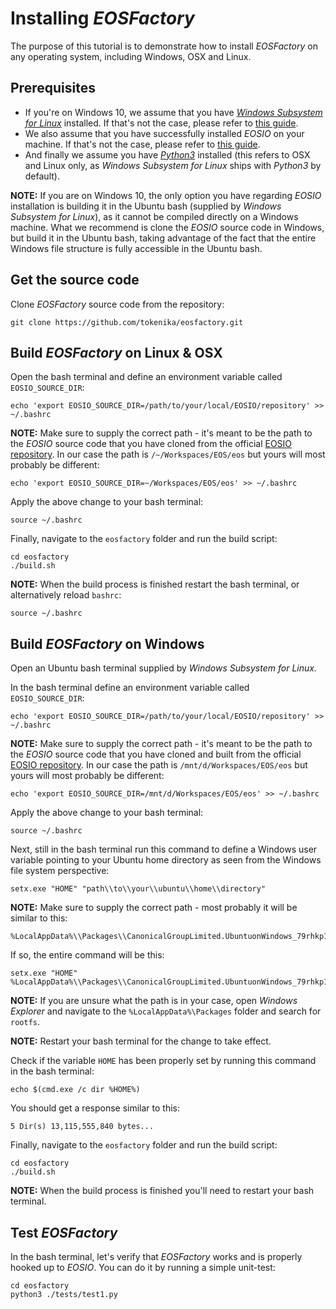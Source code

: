# Installing *EOSFactory*

The purpose of this tutorial is to demonstrate how to install *EOSFactory* on any operating system, including Windows, OSX and Linux.

## Prerequisites

* If you're on Windows 10, we assume that you have [*Windows Subsystem for Linux*](https://en.wikipedia.org/wiki/Windows_Subsystem_for_Linux) installed. If that's not the case, please refer to [this guide](https://docs.microsoft.com/en-us/windows/wsl/install-win10).
* We also assume that you have successfully installed *EOSIO* on your machine. If that's not the case, please refer to [this guide](https://github.com/EOSIO/eos/wiki/Local-Environment).
* And finally we assume you have [*Python3*](https://www.python.org/download/releases/3.0/) installed (this refers to OSX and Linux only, as *Windows Subsystem for Linux* ships with *Python3* by default).

**NOTE:** If you are on Windows 10, the only option you have regarding *EOSIO* installation is building it in the Ubuntu bash (supplied by *Windows Subsystem for Linux*), as it cannot be compiled directly on a Windows machine. What we recommend is clone the *EOSIO* source code in Windows, but build it in the Ubuntu bash, taking advantage of the fact that the entire Windows file structure is fully accessible in the Ubuntu bash.

## Get the source code

Clone *EOSFactory* source code from the repository:

```
git clone https://github.com/tokenika/eosfactory.git
```

## Build *EOSFactory* on Linux & OSX

Open the bash terminal and define an environment variable called `EOSIO_SOURCE_DIR`:

```
echo 'export EOSIO_SOURCE_DIR=/path/to/your/local/EOSIO/repository' >> ~/.bashrc
```

**NOTE:** Make sure to supply the correct path - it's meant to be the path to the *EOSIO* source code that you have cloned from the official [EOSIO repository](https://github.com/EOSIO/eos). In our case the path is `/~/Workspaces/EOS/eos` but yours will most probably be different:

```
echo 'export EOSIO_SOURCE_DIR=~/Workspaces/EOS/eos' >> ~/.bashrc
```

Apply the above change to your bash terminal:

```
source ~/.bashrc
```

Finally, navigate to the `eosfactory` folder and run the build script:

```
cd eosfactory
./build.sh
```

**NOTE:** When the build process is finished restart the bash terminal, or alternatively reload `bashrc`:

```
source ~/.bashrc
```

## Build *EOSFactory* on Windows

Open an Ubuntu bash terminal supplied by *Windows Subsystem for Linux.*

In the bash terminal define an environment variable called `EOSIO_SOURCE_DIR`:

```
echo 'export EOSIO_SOURCE_DIR=/path/to/your/local/EOSIO/repository' >> ~/.bashrc
```

**NOTE:** Make sure to supply the correct path - it's meant to be the path to the *EOSIO* source code that you have cloned and built from the official [EOSIO repository](https://github.com/EOSIO/eos). In our case the path is `/mnt/d/Workspaces/EOS/eos` but yours will most probably be different:

```
echo 'export EOSIO_SOURCE_DIR=/mnt/d/Workspaces/EOS/eos' >> ~/.bashrc
```

Apply the above change to your bash terminal:

```
source ~/.bashrc
```

Next, still in the bash terminal run this command to define a Windows user variable pointing to your Ubuntu home directory as seen from the Windows file system perspective:

```
setx.exe "HOME" "path\\to\\your\\ubuntu\\home\\directory"
```

**NOTE:** Make sure to supply the correct path - most probably it will be similar to this:

```
%LocalAppData%\\Packages\\CanonicalGroupLimited.UbuntuonWindows_79rhkp1fndgsc\\LocalState\\rootfs\\home\\$USER
```

If so, the entire command will be this: 

```
setx.exe "HOME" %LocalAppData%\\Packages\\CanonicalGroupLimited.UbuntuonWindows_79rhkp1fndgsc\\LocalState\\rootfs\\home\\$USER
```

**NOTE:** If you are unsure what the path is in your case, open *Windows Explorer* and navigate to the  `%LocalAppData%\Packages` folder and search for `rootfs`.

**NOTE:** Restart your bash terminal for the change to take effect.

Check if the variable `HOME` has been properly set by running this command in the bash terminal:

```
echo $(cmd.exe /c dir %HOME%)
```

You should get a response similar to this:

```
5 Dir(s) 13,115,555,840 bytes...
```

Finally, navigate to the `eosfactory` folder and run the build script:

```
cd eosfactory
./build.sh
```

**NOTE:** When the build process is finished you'll need to restart your bash terminal.

## Test *EOSFactory*

In the bash terminal, let's verify that *EOSFactory* works and is properly hooked up to *EOSIO*. You can do it by running a simple unit-test:

```
cd eosfactory
python3 ./tests/test1.py
```
